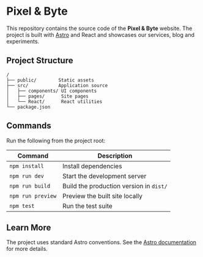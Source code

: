 # Pixel & Byte

This repository contains the source code of the **Pixel & Byte** website. The project is built with [Astro](https://astro.build) and React and showcases our services, blog and experiments.

## Project Structure

```
/
├── public/        Static assets
├── src/           Application source
│   ├── components/ UI components
│   ├── pages/      Site pages
│   └── React/      React utilities
└── package.json
```

## Commands

Run the following from the project root:

| Command          | Description                          |
|------------------|--------------------------------------|
| `npm install`    | Install dependencies                 |
| `npm run dev`    | Start the development server         |
| `npm run build`  | Build the production version in `dist/` |
| `npm run preview`| Preview the built site locally       |
| `npm test`       | Run the test suite                  |

## Learn More

The project uses standard Astro conventions. See the [Astro documentation](https://docs.astro.build/) for more details.
